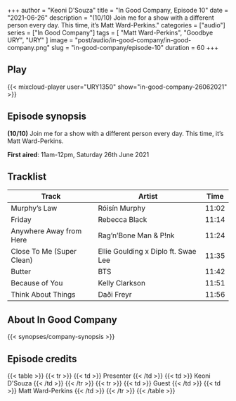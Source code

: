 +++
author = "Keoni D'Souza"
title = "In Good Company, Episode 10"
date = "2021-06-26"
description = "(10/10) Join me for a show with a different person every day. This time, it’s Matt Ward-Perkins."
categories = ["audio"]
series = ["In Good Company"]
tags = [
    "Matt Ward-Perkins",
    "Goodbye URY",
    "URY"
]
image = "post/audio/in-good-company/in-good-company.png"
slug = "in-good-company/episode-10"
duration = 60
+++

## Play

{{< mixcloud-player user="URY1350" show="in-good-company-26062021" >}}

## Episode synopsis

**(10/10)** Join me for a show with a different person every day. This time, it’s Matt Ward-Perkins.

**First aired**: 11am-12pm, Saturday 26th June 2021

## Tracklist

| Track                     | Artist                              | Time  |
|---------------------------|-------------------------------------|-------|
| Murphy’s Law              | Róisín Murphy                       | 11:02 |
| Friday                    | Rebecca Black                       | 11:14 |
| Anywhere Away from Here   | Rag’n’Bone Man & P!nk               | 11:24 |
| Close To Me (Super Clean) | Ellie Goulding x Diplo ft. Swae Lee | 11:35 |
| Butter                    | BTS                                 | 11:42 |
| Because of You            | Kelly Clarkson                      | 11:51 |
| Think About Things        | Daði Freyr                          | 11:56 |

## About In Good Company

{{< synopses/company-synopsis >}}

## Episode credits

{{< table >}}
    {{< tr >}}
        {{< td >}}
            Presenter
        {{< /td >}}
        {{< td >}}
            Keoni D'Souza
        {{< /td >}}
    {{< /tr >}}
    {{< tr >}}
        {{< td >}}
            Guest
        {{< /td >}}
        {{< td >}}
            Matt Ward-Perkins
        {{< /td >}}
    {{< /tr >}}
{{< /table >}}